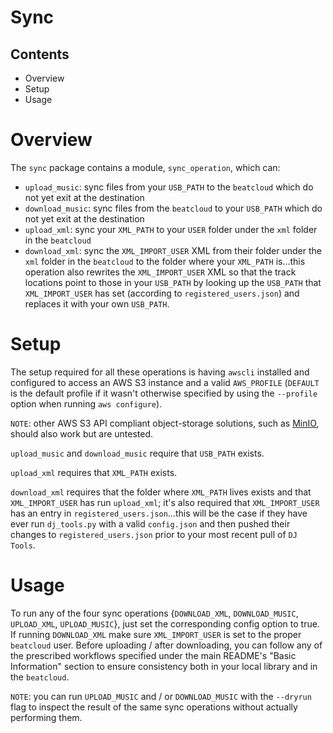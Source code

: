 # Sync

## Contents
* Overview
* Setup
* Usage

# Overview
The `sync` package contains a module, `sync_operation`, which can:
* `upload_music`: sync files from your `USB_PATH` to the `beatcloud` which do not yet exit at the destination
* `download_music`: sync files from the `beatcloud` to your `USB_PATH` which do not yet exit at the destination
* `upload_xml`: sync your `XML_PATH` to your `USER` folder under the `xml` folder in the `beatcloud`
* `download_xml`: sync the `XML_IMPORT_USER` XML from their folder under the `xml` folder in the `beatcloud` to the folder where your `XML_PATH` is...this operation also rewrites the `XML_IMPORT_USER` XML so that the track locations point to those in your `USB_PATH` by looking up the `USB_PATH` that `XML_IMPORT_USER` has set (according to `registered_users.json`) and replaces it with your own `USB_PATH`.


# Setup
The setup required for all these operations is having `awscli` installed and configured to access an AWS S3 instance and a valid `AWS_PROFILE` (`DEFAULT` is the default profile if it wasn't otherwise specified by using the `--profile` option when running `aws configure`).

`NOTE`: other AWS S3 API compliant object-storage solutions, such as [MinIO](https://min.io/), should also work but are untested.

`upload_music` and `download_music` require that `USB_PATH` exists.

`upload_xml` requires that `XML_PATH` exists.

`download_xml` requires that the folder where `XML_PATH` lives exists and that `XML_IMPORT_USER` has run `upload_xml`; it's also required that `XML_IMPORT_USER` has an entry in `registered_users.json`...this will be the case if they have ever run `dj_tools.py` with a valid `config.json` and then pushed their changes to `registered_users.json` prior to your most recent pull of `DJ Tools`.

# Usage
To run any of the four sync operations {`DOWNLOAD_XML`, `DOWNLOAD_MUSIC`, `UPLOAD_XML`, `UPLOAD_MUSIC`}, just set the corresponding config option to true. If running `DOWNLOAD_XML` make sure `XML_IMPORT_USER` is set to the proper `beatcloud` user. Before uploading / after downloading, you can follow any of the prescribed workflows specified under the main README's "Basic Information" section to ensure consistency both in your local library and in the `beatcloud`.

`NOTE`: you can run `UPLOAD_MUSIC` and / or `DOWNLOAD_MUSIC` with the `--dryrun` flag to inspect the result of the same sync operations without actually performing them.
